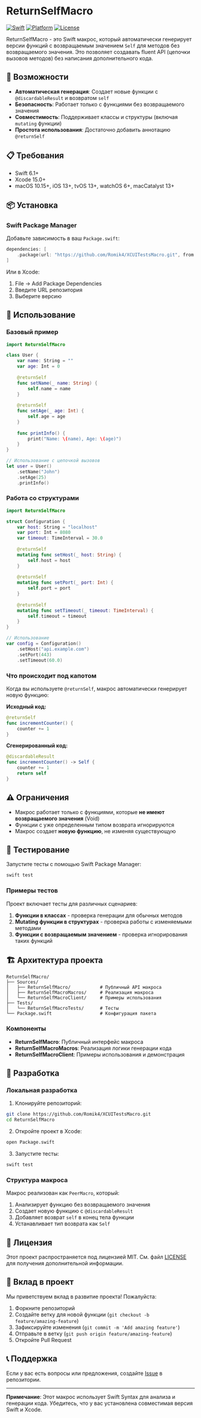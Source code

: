 # ReturnSelfMacro

[![Swift](https://img.shields.io/badge/Swift-6.1+-orange.svg)](https://swift.org)
[![Platform](https://img.shields.io/badge/Platform-macOS%20%7C%20iOS%20%7C%20tvOS%20%7C%20watchOS%20%7C%20macCatalyst-lightgrey.svg)](https://swift.org)
[![License](https://img.shields.io/badge/License-MIT-blue.svg)](LICENSE)

ReturnSelfMacro - это Swift макрос, который автоматически генерирует версии функций с возвращаемым значением `Self` для методов без возвращаемого значения. Это позволяет создавать fluent API (цепочки вызовов методов) без написания дополнительного кода.

## 🚀 Возможности

- **Автоматическая генерация**: Создает новые функции с `@discardableResult` и возвратом `self`
- **Безопасность**: Работает только с функциями без возвращаемого значения
- **Совместимость**: Поддерживает классы и структуры (включая `mutating` функции)
- **Простота использования**: Достаточно добавить аннотацию `@returnSelf`

## 📋 Требования

- Swift 6.1+
- Xcode 15.0+
- macOS 10.15+, iOS 13+, tvOS 13+, watchOS 6+, macCatalyst 13+

## 📦 Установка

### Swift Package Manager

Добавьте зависимость в ваш `Package.swift`:

```swift
dependencies: [
    .package(url: "https://github.com/Romik4/XCUITestsMacro.git", from: "1.0.0")
]
```

Или в Xcode:
1. File → Add Package Dependencies
2. Введите URL репозитория
3. Выберите версию

## 🎯 Использование

### Базовый пример

```swift
import ReturnSelfMacro

class User {
    var name: String = ""
    var age: Int = 0
    
    @returnSelf
    func setName(_ name: String) {
        self.name = name
    }
    
    @returnSelf
    func setAge(_ age: Int) {
        self.age = age
    }
    
    func printInfo() {
        print("Name: \(name), Age: \(age)")
    }
}

// Использование с цепочкой вызовов
let user = User()
    .setName("John")
    .setAge(25)
    .printInfo()
```

### Работа со структурами

```swift
import ReturnSelfMacro

struct Configuration {
    var host: String = "localhost"
    var port: Int = 8080
    var timeout: TimeInterval = 30.0
    
    @returnSelf
    mutating func setHost(_ host: String) {
        self.host = host
    }
    
    @returnSelf
    mutating func setPort(_ port: Int) {
        self.port = port
    }
    
    @returnSelf
    mutating func setTimeout(_ timeout: TimeInterval) {
        self.timeout = timeout
    }
}

// Использование
var config = Configuration()
    .setHost("api.example.com")
    .setPort(443)
    .setTimeout(60.0)
```

### Что происходит под капотом

Когда вы используете `@returnSelf`, макрос автоматически генерирует новую функцию:

**Исходный код:**
```swift
@returnSelf
func incrementCounter() {
    counter += 1
}
```

**Сгенерированный код:**
```swift
@discardableResult
func incrementCounter() -> Self {
    counter += 1
    return self
}
```

## ⚠️ Ограничения

- Макрос работает только с функциями, которые **не имеют возвращаемого значения** (Void)
- Функции с уже определенным типом возврата игнорируются
- Макрос создает **новую функцию**, не изменяя существующую

## 🧪 Тестирование

Запустите тесты с помощью Swift Package Manager:

```bash
swift test
```

### Примеры тестов

Проект включает тесты для различных сценариев:

1. **Функции в классах** - проверка генерации для обычных методов
2. **Mutating функции в структурах** - проверка работы с изменяемыми методами
3. **Функции с возвращаемым значением** - проверка игнорирования таких функций

## 🏗️ Архитектура проекта

```
ReturnSelfMacro/
├── Sources/
│   ├── ReturnSelfMacro/           # Публичный API макроса
│   ├── ReturnSelfMacroMacros/     # Реализация макроса
│   └── ReturnSelfMacroClient/     # Примеры использования
├── Tests/
│   └── ReturnSelfMacroTests/      # Тесты
└── Package.swift                  # Конфигурация пакета
```

### Компоненты

- **ReturnSelfMacro**: Публичный интерфейс макроса
- **ReturnSelfMacroMacros**: Реализация логики генерации кода
- **ReturnSelfMacroClient**: Примеры использования и демонстрация

## 🔧 Разработка

### Локальная разработка

1. Клонируйте репозиторий:
```bash
git clone https://github.com/Romik4/XCUITestsMacro.git
cd ReturnSelfMacro
```

2. Откройте проект в Xcode:
```bash
open Package.swift
```

3. Запустите тесты:
```bash
swift test
```

### Структура макроса

Макрос реализован как `PeerMacro`, который:
1. Анализирует функцию без возвращаемого значения
2. Создает новую функцию с `@discardableResult`
3. Добавляет возврат `self` в конец тела функции
4. Устанавливает тип возврата как `Self`

## 📄 Лицензия

Этот проект распространяется под лицензией MIT. См. файл [LICENSE](LICENSE) для получения дополнительной информации.

## 🤝 Вклад в проект

Мы приветствуем вклад в развитие проекта! Пожалуйста:

1. Форкните репозиторий
2. Создайте ветку для новой функции (`git checkout -b feature/amazing-feature`)
3. Зафиксируйте изменения (`git commit -m 'Add amazing feature'`)
4. Отправьте в ветку (`git push origin feature/amazing-feature`)
5. Откройте Pull Request

## 📞 Поддержка

Если у вас есть вопросы или предложения, создайте [Issue](https://github.com/Romik4/XCUITestsMacro/issues) в репозитории.

---

**Примечание**: Этот макрос использует Swift Syntax для анализа и генерации кода. Убедитесь, что у вас установлена совместимая версия Swift и Xcode.
